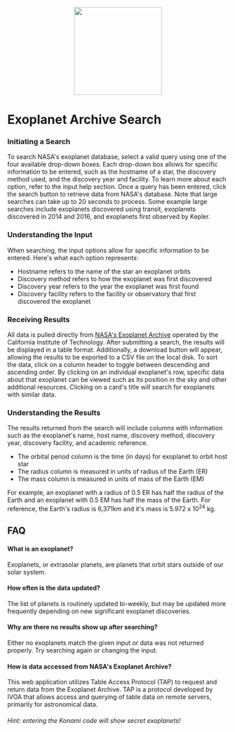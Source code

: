 <p align="center">
	<img src="https://github.com/jarvisar/senior-design/blob/master/src/favicon.ico" width="200px"/>
</p>

# Exoplanet Archive Search
      
 ### Initiating a Search
 
 To search NASA's exoplanet database, select a valid query using one of the four available drop-down boxes. 
      Each drop-down box allows for specific information to be entered, such as the hostname of a star, the discovery 
      method used, and the discovery year and facility. To learn more about each option, refer to the input help section. 
      Once a query has been entered, click the search button to retrieve data from NASA's database. Note that large searches
      can take up to 20 seconds to process. Some example large searches include exoplanets discovered using transit, exoplanets 
      discovered in 2014 and 2016, and exoplanets first observed by Kepler.
      
 ### Understanding the Input
 
 When searching, the input options allow for specific information to be entered. Here's what each option represents:
 
 * Hostname refers to the name of the star an exoplanet orbits
 * Discovery method refers to how the exoplanet was first discovered
 * Discovery year refers to the year the exoplanet was first found
 * Discovery facility refers to the facility or observatory that first discovered the exoplanet

### Receiving Results

All data is pulled directly from [NASA's Exoplanet Archive](https://exoplanetarchive.ipac.caltech.edu/cgi-bin/TblView/nph-tblView?app=ExoTbls&config=PSCompPars) operated by the California Institute of Technology. After submitting a search, the results will be displayed in a table format. Additionally, a download button will appear, allowing the results to be exported to a CSV file on the local disk. 
        To sort the data, click on a column header to toggle between descending and ascending order. 
        By clicking on an individual exoplanet's row, specific data about that exoplanet can be viewed such as its position 
        in the sky and other additional resources. Clicking on a card's title will search for exoplanets with similar data.
        
### Understanding the Results

The results returned from the search will include columns with information such as the exoplanet's name, host name, discovery method, discovery year, discovery facility, and academic reference.

* The orbital period column is the time (in days) for exoplanet to orbit host star
* The radius column is measured in units of radius of the Earth (ER)
* The mass column is measured in units of mass of the Earth (EM)

For example, an exoplanet with a radius of 0.5 ER has half the radius of the Earth and an exoplanet with 0.5 EM has half the mass of the Earth. For reference, the Earth's radius is 6,371km and 
      it's mass is 5.972 x 10<sup>24</sup> kg.

## FAQ

#### What is an exoplanet?

Exoplanets, or extrasolar planets, are planets that orbit stars outside of our solar system.

#### How often is the data updated?

The list of planets is routinely updated bi-weekly, but may be updated more frequently depending on new significant exoplanet discoveries.

#### Why are there no results show up after searching?

Either no exoplanets match the given input or data was not returned properly. Try searching again or changing the input.

#### How is data accessed from NASA's Exoplanet Archive?

This web application utilizes Table Access Protocol (TAP) to request and return data from the Exoplanet Archive. TAP is a protocol developed by IVOA that allows access and querying of table data on remote servers, primarily for astronomical data.

###### Hint: entering the Konami code will show secret exoplanets!
